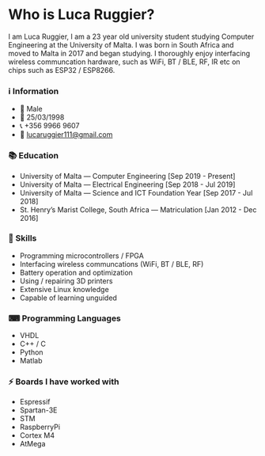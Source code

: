 # Who is Luca Ruggier?

I am Luca Ruggier,
I am a 23 year old university student studying Computer Engineering at the University of Malta. I was born in South Africa and moved to Malta in 2017 and began studying. 
I thoroughly enjoy interfacing wireless communcation hardware, such as WiFi, BT / BLE, RF, IR etc on chips such as ESP32 / ESP8266.

### ℹ Information
- 🧬 Male
- 📅 25/03/1998
- 📞 +356 9966 9607
- 📧 lucaruggier111@gmail.com

### 📚 Education
- University of Malta — Computer Engineering [Sep 2019 - Present]
- University of Malta — Electrical Engineering [Sep 2018 - Jul 2019]
- University of Malta — Science and ICT Foundation Year [Sep 2017 - Jul 2018]
- St. Henry’s Marist College, South Africa — Matriculation [Jan 2012 - Dec 2016]

### 🔨 Skills
- Programming microcontrollers / FPGA
- Interfacing wireless communcations (WiFi, BT / BLE, RF)
- Battery operation and optimization
- Using / repairing 3D printers
- Extensive Linux knowledge
- Capable of learning unguided

### ⌨ Programming Languages
- VHDL
- C++ / C
- Python
- Matlab

### ⚡ Boards I have worked with
- Espressif
- Spartan-3E
- STM
- RaspberryPi
- Cortex M4
- AtMega
